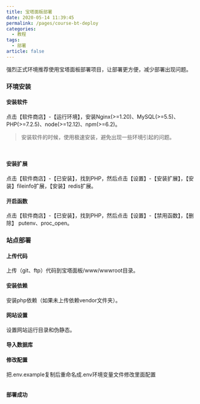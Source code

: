 ```yaml
---
title: 宝塔面板部署
date: 2020-05-14 11:39:45
permalink: /pages/course-bt-deploy
categories: 
  - 教程
tags: 
  - 部署
article: false
---
```


强烈正式环境推荐使用宝塔面板部署项目，让部署更方便，减少部署出现问题。

### 环境安装
#### 安装软件
点击【软件商店】-【运行环境】，安装Nginx(>=1.20)、MySQL(>=5.5)、PHP(>=7.2.5)、node(>=12.12)、npm(>=6.2)。
>安装软件的时候，使用极速安装，避免出现一些环境引起的问题。 

<img :src="$withBase('/img/course/bt-deploy/bt-env-1.png')" alt="">
<img :src="$withBase('/img/course/bt-deploy/bt-env-2.png')" alt="">

#### 安装扩展
点击【软件商店】-【已安装】，找到PHP，然后点击【设置】-【安装扩展】，【安装】fileinfo扩展，【安装】redis扩展。  
<img :src="$withBase('/img/course/bt-deploy/bt-env-3.png')" alt="">

#### 开启函数
点击【软件商店】-【已安装】，找到PHP，然后点击【设置】-【禁用函数】，【删除】 putenv、proc_open。  
<img :src="$withBase('/img/course/bt-deploy/bt-env-4.png')" alt="">

### 站点部署
#### 上传代码
上传（git、ftp）代码到宝塔面板/www/wwwroot目录。
<img :src="$withBase('/img/course/bt-deploy/bt-dep-upload-code.jpg')" alt="">

#### 安装依赖
安装php依赖（如果未上传依赖vendor文件夹）。
<img :src="$withBase('/img/course/bt-deploy/bt-dep-composer-install.jpg')" alt="">

#### 网站设置
设置网站运行目录和伪静态。
<img :src="$withBase('/img/course/bt-deploy/bt-dep-set-run-cate.jpg')" alt="">
<img :src="$withBase('/img/course/bt-deploy/bt-dep-set-pseudo-static.jpg')" alt="">

#### 导入数据库

#### 修改配置
把.env.example复制后重命名成.env环境变量文件修改里面配置  

<img :src="$withBase('/img/course/bt-deploy/bt-dep-edit-config.jpg')" alt="">

#### 部署成功
<img :src="$withBase('/img/course/bt-deploy/bt-dep-deploy-success.jpg')" alt="">
